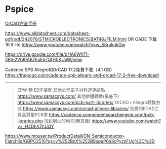 # Pspice

[OrCAD完全手冊](https://www.youtube.com/watch?v=xqO6DnAAziE&t=89s)


https://www.alldatasheet.com/datasheet-pdf/pdf/242070/STMICROELECTRONICS/BAT48JFILM.html
OR CADE 下載16.6 lite
https://www.youtube.com/watch?v=w_S8rukqkGw

https://drive.google.com/file/d/1A6Wh71-3Bte2VbI0AB7EaEb7QfH0KUaW/view

Cadence SPB Allegro和OrCAD 17.2免費下載（4.1 GB）
https://thepcgo.com/cadence-spb-allegro-and-orcad-17-2-free-download/

---


>EPW 轉 EDIF檔案
>其他公司電子材料連連結點
>https://www.samacsys.com/
>其他軟體轉換(最底下)
>https://www.samacsys.com/pcb-part-libraries/
>OrCAD / Allegro轉換方式
>https://www.samacsys.com/orcad-allegro-libraries/
>免費的ECAD工具高質量PCB庫
>https://cadence.componentsearchengine.com/pcb-libraries.php
>找到網址的地方(無意義)
>https://www.youtube.com/watch?v=_H4DhAZhUQY


https://www.mouser.tw/ProductDetail/ON-Semiconductor-Fairchild/GBPC2510?qs=v%252BzX%252B9xpeP6a1icPyzzFUg%3D%3D
